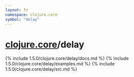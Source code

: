```yaml
---
layout: fn
namespace: clojure.core
symbol: "delay"
---
```


# [clojure.core](../)/delay

{% include 1.5.0/clojure.core/delay/docs.md %}
{% include 1.5.0/clojure.core/delay/examples.md %}
{% include 1.5.0/clojure.core/delay/src.md %}

